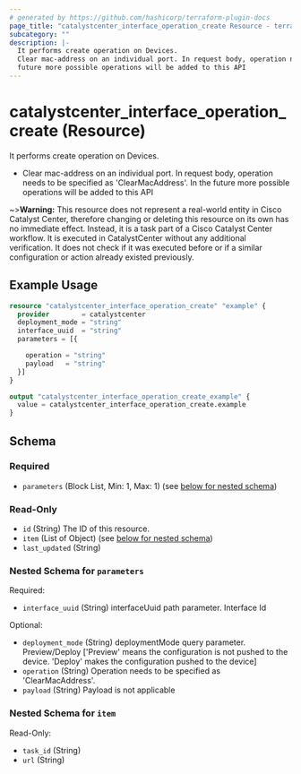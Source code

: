 ```yaml
---
# generated by https://github.com/hashicorp/terraform-plugin-docs
page_title: "catalystcenter_interface_operation_create Resource - terraform-provider-catalystcenter"
subcategory: ""
description: |-
  It performs create operation on Devices.
  Clear mac-address on an individual port. In request body, operation needs to be specified as 'ClearMacAddress'. In the
  future more possible operations will be added to this API
---
```


# catalystcenter_interface_operation_create (Resource)

It performs create operation on Devices.

- Clear mac-address on an individual port. In request body, operation needs to be specified as 'ClearMacAddress'. In the
future more possible operations will be added to this API


~>**Warning:**
This resource does not represent a real-world entity in Cisco Catalyst Center, therefore changing or deleting this resource on its own has no immediate effect.
Instead, it is a task part of a Cisco Catalyst Center workflow. It is executed in CatalystCenter without any additional verification. It does not check if it was executed before or if a similar configuration or action already existed previously.

## Example Usage

```terraform
resource "catalystcenter_interface_operation_create" "example" {
  provider        = catalystcenter
  deployment_mode = "string"
  interface_uuid  = "string"
  parameters = [{

    operation = "string"
    payload   = "string"
  }]
}

output "catalystcenter_interface_operation_create_example" {
  value = catalystcenter_interface_operation_create.example
}
```

<!-- schema generated by tfplugindocs -->
## Schema

### Required

- `parameters` (Block List, Min: 1, Max: 1) (see [below for nested schema](#nestedblock--parameters))

### Read-Only

- `id` (String) The ID of this resource.
- `item` (List of Object) (see [below for nested schema](#nestedatt--item))
- `last_updated` (String)

<a id="nestedblock--parameters"></a>
### Nested Schema for `parameters`

Required:

- `interface_uuid` (String) interfaceUuid path parameter. Interface Id

Optional:

- `deployment_mode` (String) deploymentMode query parameter. Preview/Deploy ['Preview' means the configuration is not pushed to the device. 'Deploy' makes the configuration pushed to the device]
- `operation` (String) Operation needs to be specified as 'ClearMacAddress'.
- `payload` (String) Payload is not applicable


<a id="nestedatt--item"></a>
### Nested Schema for `item`

Read-Only:

- `task_id` (String)
- `url` (String)
